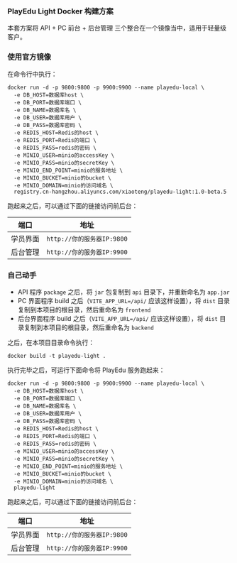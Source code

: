 ### PlayEdu Light Docker 构建方案

本套方案将 API + PC 前台 + 后台管理 三个整合在一个镜像当中，适用于轻量级客户。

### 使用官方镜像

在命令行中执行：

```
docker run -d -p 9800:9800 -p 9900:9900 --name playedu-local \
  -e DB_HOST=数据库host \
  -e DB_PORT=数据库端口 \
  -e DB_NAME=数据库名 \
  -e DB_USER=数据库用户 \
  -e DB_PASS=数据库密码 \
  -e REDIS_HOST=Redis的host \
  -e REDIS_PORT=Redis的端口 \
  -e REDIS_PASS=redis的密码 \
  -e MINIO_USER=minio的accessKey \
  -e MINIO_PASS=minio的secretKey \
  -e MINIO_END_POINT=minio的服务地址 \
  -e MINIO_BUCKET=minio的bucket \
  -e MINIO_DOMAIN=minio的访问域名 \
  registry.cn-hangzhou.aliyuncs.com/xiaoteng/playedu-light:1.0-beta.5
```

跑起来之后，可以通过下面的链接访问前后台：

| 端口     | 地址                       |
| -------- | -------------------------- |
| 学员界面 | `http://你的服务器IP:9800` |
| 后台管理 | `http://你的服务器IP:9900` |


### 自己动手

- API 程序 `package` 之后，将 `jar` 包复制到 `api` 目录下，并重新命名为 `app.jar`
- PC 界面程序 build 之后（`VITE_APP_URL=/api/` 应该这样设置），将 `dist` 目录复制到本项目的根目录，然后重命名为 `frontend`
- 后台界面程序 build 之后（`VITE_APP_URL=/api/` 应该这样设置），将 `dist` 目录复制到本项目的根目录，然后重命名为 `backend`

之后，在本项目目录命令执行：

```
docker build -t playedu-light .
```

执行完毕之后，可运行下面命令将 PlayEdu 服务跑起来：

```
docker run -d -p 9800:9800 -p 9900:9900 --name playedu-local \
  -e DB_HOST=数据库host \
  -e DB_PORT=数据库端口 \
  -e DB_NAME=数据库名 \
  -e DB_USER=数据库用户 \
  -e DB_PASS=数据库密码 \
  -e REDIS_HOST=Redis的host \
  -e REDIS_PORT=Redis的端口 \
  -e REDIS_PASS=redis的密码 \
  -e MINIO_USER=minio的accessKey \
  -e MINIO_PASS=minio的secretKey \
  -e MINIO_END_POINT=minio的服务地址 \
  -e MINIO_BUCKET=minio的bucket \
  -e MINIO_DOMAIN=minio的访问域名 \
  playedu-light
```

跑起来之后，可以通过下面的链接访问前后台：

| 端口     | 地址                       |
| -------- | -------------------------- |
| 学员界面 | `http://你的服务器IP:9800` |
| 后台管理 | `http://你的服务器IP:9900` |
